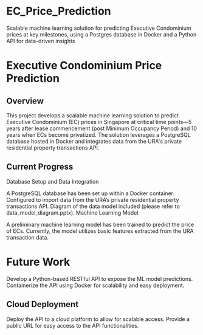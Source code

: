 # EC_Price_Prediction
Scalable machine learning solution for predicting Executive Condominium prices at key milestones, using a Postgres database in Docker and a Python API for data-driven insights

# Executive Condominium Price Prediction
## Overview
This project develops a scalable machine learning solution to predict Executive Condominium (EC) prices in Singapore at critical time points—5 years after lease commencement (post Minimum Occupancy Period) and 10 years when ECs become privatized. The solution leverages a PostgreSQL database hosted in Docker and integrates data from the URA's private residential property transactions API.

## Current Progress
Database Setup and Data Integration

A PostgreSQL database has been set up within a Docker container.
Configured to import data from the URA’s private residential property transactions API.
Diagram of the data model included (please refer to data_model_diagram.pptx).
Machine Learning Model

A preliminary machine learning model has been trained to predict the price of ECs.
Currently, the model utilizes basic features extracted from the URA transaction data.

# Future Work

Develop a Python-based RESTful API to expose the ML model predictions.
Containerize the API using Docker for scalability and easy deployment.

## Cloud Deployment

Deploy the API to a cloud platform to allow for scalable access.
Provide a public URL for easy access to the API functionalities.
